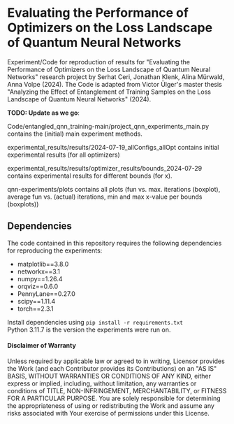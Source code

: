 # Evaluating the Performance of Optimizers on the Loss Landscape of Quantum Neural Networks
Experiment/Code for reproduction of results for "Evaluating the Performance of Optimizers on the Loss Landscape of Quantum Neural Networks" research project by Serhat Ceri, Jonathan Klenk, Alina Mürwald, Anna Volpe (2024).
The Code is adapted from Victor Ülger's master thesis "Analyzing the Effect of Entanglement of Training Samples on the Loss Landscape of Quantum Neural Networks" (2024).

**TODO: Update as we go**: 

Code/entangled_qnn_training-main/project_qnn_experiments_main.py contains the (initial) main experiment methods. 

experimental_results/results/2024-07-19_allConfigs_allOpt contains initial experimental results (for all optimizers) 

experimental_results/results/optimizer_results/bounds_2024-07-29 contains experimental results for different bounds (for x). 

qnn-experiments/plots contains all plots (fun vs. max. iterations (boxplot), average fun vs. (actual) iterations, min and max x-value per bounds (boxplots))

## Dependencies

The code contained in this repository requires the following dependencies for reproducing the experiments:
- matplotlib==3.8.0
- networkx==3.1
- numpy==1.26.4
- orqviz==0.6.0 
- PennyLane==0.27.0
- scipy==1.11.4
- torch==2.3.1

Install dependencies using ``pip install -r requirements.txt``  
Python 3.11.7 is the version the experiments were run on.

#### Disclaimer of Warranty 
Unless required by applicable law or agreed to in writing, Licensor provides the Work (and each Contributor provides its Contributions) on an "AS IS" BASIS, WITHOUT WARRANTIES OR CONDITIONS OF ANY KIND, either express or implied, including, without limitation, any warranties or conditions of TITLE, NON-INFRINGEMENT, MERCHANTABILITY, or FITNESS FOR A PARTICULAR PURPOSE. You are solely responsible for determining the appropriateness of using or redistributing the Work and assume any risks associated with Your exercise of permissions under this License.
